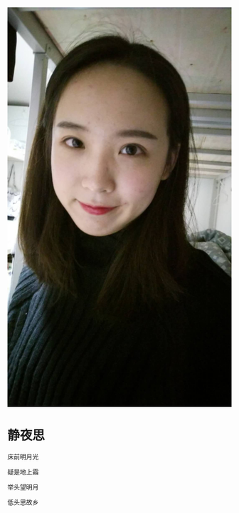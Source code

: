 <!DOCTYPE html>
<html>
	<head>
		<meta charset="utf-8" />
		<title></title>
	</head>
	<body>
		<img src="1 (5).jpg">
		<h1>静夜思</h1>
		<p>床前明月光</p>
		<p>疑是地上霜</p>
		<p>举头望明月</p>
		<p>低头思故乡</p>
	</body>
</html>
